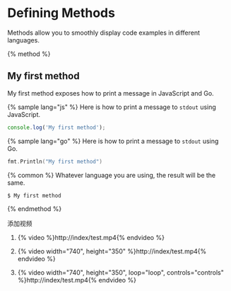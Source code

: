 # Defining Methods

Methods allow you to smoothly display code examples in different languages.

{% method %}
## My first method

My first method exposes how to print a message in JavaScript and Go.

{% sample lang="js" %}
Here is how to print a message to `stdout` using JavaScript.

```js
console.log('My first method');
```

{% sample lang="go" %}
Here is how to print a message to `stdout` using Go.

```go
fmt.Println("My first method")
```

{% common %}
Whatever language you are using, the result will be the same.

```bash
$ My first method
```
{% endmethod %}

添加视频

1. {% video %}http://index/test.mp4{% endvideo %}

2. {% video width="740", height="350" %}http://index/test.mp4{% endvideo %}

3. {% video width="740", height="350", loop="loop", controls="controls" %}http://index/test.mp4{% endvideo %}



